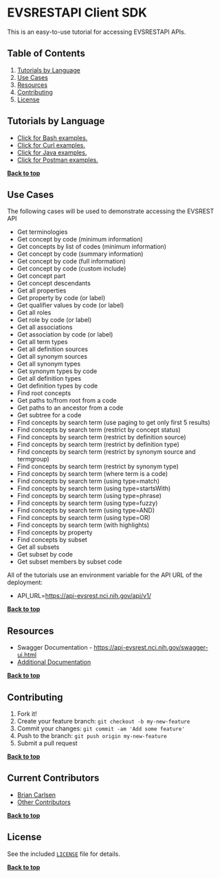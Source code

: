 # EVSRESTAPI Client SDK

This is an easy-to-use tutorial for accessing EVSRESTAPI APIs.

## Table of Contents

1. [Tutorials by Language](#tutorials-by-language)
2. [Use Cases](#use-cases)
3. [Resources](#resources)
4. [Contributing](#contributing)
5. [License](#license)

## Tutorials by Language

- [Click for Bash examples.](../master/bash-examples/ "Bash Examples")
- [Click for Curl examples.](../master/curl-examples/ "Curl Examples")
- [Click for Java examples.](../master/java-examples/ "Java Examples")
- [Click for Postman examples.](../master/postman-examples/ "Postman Examples")


**[Back to top](#table-of-contents)**


## Use Cases

The following cases will be used to demonstrate accessing the EVSREST API

- Get terminologies
- Get concept by code (minimum information)
- Get concepts by list of codes (minimum information)
- Get concept by code (summary information)
- Get concept by code (full information)
- Get concept by code (custom include)
- Get concept part
- Get concept descendants
- Get all properties
- Get property by code (or label)
- Get qualifier values by code (or label)
- Get all roles
- Get role by code (or label)
- Get all associations
- Get association by code (or label)
- Get all term types
- Get all definition sources
- Get all synonym sources
- Get all synonym types
- Get synonym types by code
- Get all definition types
- Get definition types by code
- Find root concepts
- Get paths to/from root from a code
- Get paths to an ancestor from a code
- Get subtree for a code
- Find concepts by search term (use paging to get only first 5 results)
- Find concepts by search term (restrict by concept status)
- Find concepts by search term (restrict by definition source)
- Find concepts by search term (restrict by definition type)
- Find concepts by search term (restrict by synonym source and termgroup)
- Find concepts by search term (restrict by synonym type)
- Find concepts by search term (where term is a code)
- Find concepts by search term (using type=match)
- Find concepts by search term (using type=startsWith)
- Find concepts by search term (using type=phrase)
- Find concepts by search term (using type=fuzzy)
- Find concepts by search term (using type=AND)
- Find concepts by search term (using type=OR)
- Find concepts by search term (with highlights)
- Find concepts by property
- Find concepts by subset
- Get all subsets
- Get subset by code
- Get subset members by subset code


All of the tutorials use an environment variable for the API URL of the deployment:

- API_URL=https://api-evsrest.nci.nih.gov/api/v1/

**[Back to top](#table-of-contents)**


## Resources

- Swagger Documentation - https://api-evsrest.nci.nih.gov/swagger-ui.html
- [Additional Documentation](../master/doc/ "Swagger")


**[Back to top](#table-of-contents)**

## Contributing

1. Fork it!
2. Create your feature branch: `git checkout -b my-new-feature`
3. Commit your changes: `git commit -am 'Add some feature'`
4. Push to the branch: `git push origin my-new-feature`
5. Submit a pull request

**[Back to top](#table-of-contents)**

## Current Contributors

- [Brian Carlsen](https://github.com/bcarlsenca)
- [Other Contributors](https://github.com/NCIEVS/evsrestapi-client-SDK/graphs/contributors)

**[Back to top](#table-of-contents)**

## License

See the included [`LICENSE`](LICENSE) file for details.

**[Back to top](#table-of-contents)**


